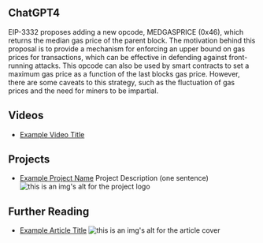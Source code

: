 ## ChatGPT4

EIP-3332 proposes adding a new opcode, MEDGASPRICE (0x46), which returns the median gas price of the parent block. The motivation behind this proposal is to provide a mechanism for enforcing an upper bound on gas prices for transactions, which can be effective in defending against front-running attacks. This opcode can also be used by smart contracts to set a maximum gas price as a function of the last blocks gas price. However, there are some caveats to this strategy, such as the fluctuation of gas prices and the need for miners to be impartial.

## Videos

- [Example Video Title](https://www.youtube.com/watch?v=TDGq4aeevgY)

## Projects

- [Example Project Name](https://xxxx.xxx/xxxxx) Project Description (one sentence) ![this is an img's alt for the project logo](https://xxxx.xxx/project-logo.xxx)

## Further Reading

- [Example Article Title](https://xxxx.xxx/xxxxx) ![this is an img's alt for the article cover](https://xxxx.xxx/article-cover.xxx)
